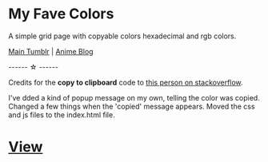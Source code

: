 <h1>My Fave Colors</h1>
A simple grid page with copyable colors hexadecimal and rgb colors.<p>
  
  <a href="https://todorokiscute.tumblr.com/" target="_blank">Main Tumblr</a> | <a href="https://bishonenlover.tumblr.com" target="_blank">Anime Blog</a>
  
  
  ------ ☆ ------
  
  Credits for the <b>copy to clipboard</b> code to <a href="https://stackoverflow.com/a/45071444" target="_blank">this person on stackoverflow</a>. <p>I've dded a kind of popup message on my own, telling the color was copied. Changed a few things when the 'copied' message appears. Moved the css and js files to the index.html file.

<h1><a href="https://bishonenlover.github.io/myfavecolors/">View</a></h1>
